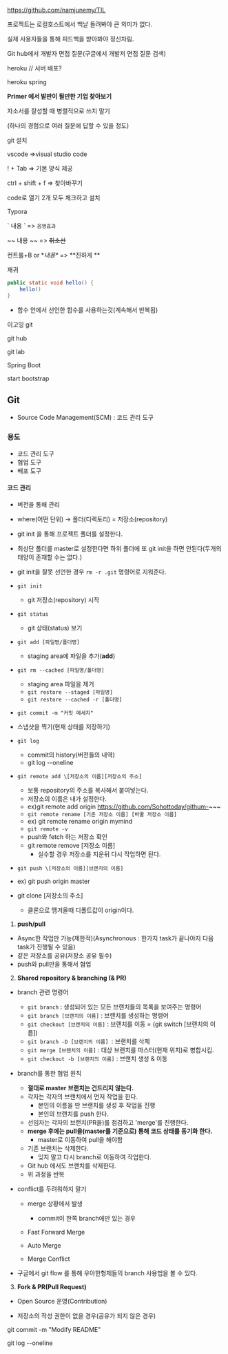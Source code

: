 https://github.com/namjunemy/TIL



프로젝트는 로컬호스트에서 백날 돌려봐야 큰 의미가 없다.

실제 사용자들을 통해 피드백을 받아봐야 정신차림.



Git hub에서 개발자 면접 질문(구글에서 개발저 면접 질문 검색)



heroku // 서버 배포?

heroku spring



**Primer 에서 발판이 될만한 기업 찾아보기**



자소서를 잘성할 때 병렬적으로 쓰지 말기

(하나의 경험으로 여러 질문에 답할 수 있을 정도)



git 설치

vscode =>visual studio code

! + Tab => 기본 양식 제공

ctrl + shift + f => 찾아바꾸기



code로 열기 2개 모두 체크하고 설치

Typora

\` 내용 \` => `음영효과`

\~~ 내용 \~~ => ~~취소선~~

컨트롤+B or \**내용\** => **진하게 **



재귀

```java
public static void hello() {
    hello()
}
```

- 함수 안에서 선언한 함수를 사용하는것(계속해서 반복됨)



이고잉 git

git hub

git lab

Spring Boot



start bootstrap



## Git

- Source Code Management(SCM) : 코드 관리 도구

### 용도

- 코드 관리 도구
- 협업 도구
- 배포 도구



#### 코드 관리

- 버전을 통해 관리
- where(어떤 단위) -> 폴더(디렉토리) = 저장소(repository)
- git init 을 통해 프로젝트 폴더를 설정한다.
- 최상단 폴더를 master로 설정한다면 하위 폴더에 또 git init을 하면 안된다(두개의 태양이 존재할 수는 없다.)

- git init을 잘못 선언한 경우 `rm -r .git` 명령어로 지워준다.



- `git init`
  
  - git 저장소(repository) 시작
- `git status`
  
  - git 상태(status) 보기
- `git add [파일명/폴더명]`
  
  - staging area에 파일을 추가(**add**)
- `git rm --cached [파일명/폴더명]`
  - staging area 파일을 제거
  - `git restore --staged [파일명]`
  - `git restore --cached -r [폴더명]`
- `git commit -m "커밋 메세지"`
  
-  스냅샷을 찍기(현재 상태를 저장하기)
  
- `git log`
  - commit의 history(버전들의 내역)
  - git log --oneline

- `git remote add \[저장소의 이름][저장소의 주소]`
  - 보통 repository의 주소를 복사해서 붙여넣는다.
  - 저장소의 이름은 내가 설정한다.
  - ex)git remote add origin https://github.com/Sohottoday/githum-~~~
  - `git remote rename [기존 저장소 이름] [바꿀 저장소 이름]`
  - ex) git remote rename origin mymind
  - `git remote -v`
  - push와 fetch 하는 저장소 확인
  - git remote remove [저장소 이름]
    - 실수할 경우 저장소를 지운뒤 다시 작업하면 된다.
- `git push \[저장소의 이름][브랜치의 이름]`
  
- ex) git push origin master
  
- git clone [저장소의 주소]

  - 클론으로 땡겨올때 디폴트값이 origin이다.

  

  



1. **push/pull**

- Async한 작업만 가능(제한적)(Asynchronous : 한가지 task가 끝나야지 다음 task가 진행될 수 있음)
- 같은 저장소를 공유(저장소 공유 필수)
- push와 pull만을 통해서 협업

2. **Shared repository & branching (& PR)**

- branch 관련 명령어
  - `git branch` : 생성되어 있는 모든 브랜치들의 목록을 보여주는 명령어
  - `git branch [브랜치의 이름]` : 브랜치를 생성하는 명령어
  - `git checkout [브랜치의 이름]` : 브랜치를 이동 = (git switch [브랜치의 이름])
  - `git branch -D [브랜치의 이름] `: 브랜치를 삭제
  - `git merge [브랜치의 이름]` : 대상 브랜치를 마스터(현재 위치)로 병합시킴.
  - `git checkout -b [브랜치의 이름]` : 브랜치 생성 & 이동

- branch를 통한 협업 원칙
  - **절대로 master 브랜치는 건드리지 않는다.**
  - 각자는 각자의 브랜치에서 먼저 작업을 한다.
    - 본인의 이름을 딴 브랜치를 생성 후 작업을 진행
    - 본인의 브랜치를 push 한다.
  - 선임자는 각자의 브랜치(PR을)를 점검하고 'merge'를 진행한다.
  - **merge 후에는 pull을(master를 기준으로) 통해 코드 상태를 동기화 한다.**
    - master로 이동하여 pull을 해야함
  - 기존 브랜치는 삭제한다.
    - 잊지 말고 다시 branch로 이동하여 작업한다.
  - Git hub 에서도 브랜치를 삭제한다.
  - 위 과정을 반복

- conflict를 두려워하지 말기

  - merge 상황에서 발생
    - commit이 한쪽 branch에만 있는 경우

  - Fast Forward Merge
  - Auto Merge
  - Merge Conflict



- 구글에서 git flow 를 통해 우아한형제들의 branch 사용법을 볼 수 있다.



3. **Fork & PR(Pull Request)** 

- Open Source 운영(Contribution)

- 저장소의 작성 권한이 없을 경우(공유가 되지 않은 경우)



git commit -m "Modify README"

git log --oneline

